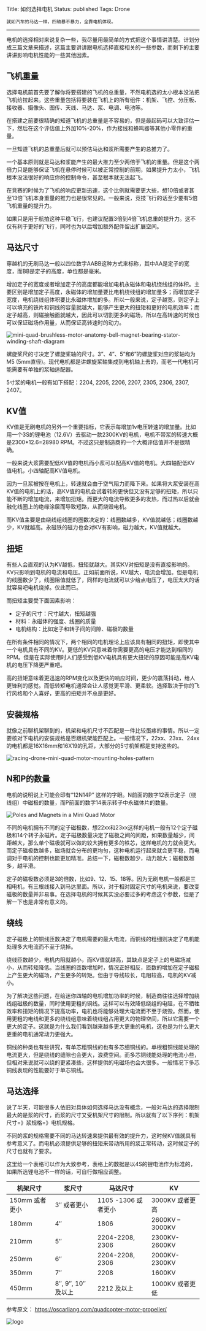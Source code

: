 Title: 如何选择电机
Status: published
Tags: Drone

    就如汽车的马达一样，四轴暴不暴力，全靠电机体现。

------

电机的选择相对来说复杂一些，我尽量用最简单的方式把这个事情讲清楚。计划分成三篇文章来描述，这篇主要讲讲跟电机选择直接相关的一些参数，而剩下的主要讲讲影响电机性能的一些其他因素。

## 飞机重量
选择电机前首先要了解你将要搭建的飞机的总重量，不然电机选的太小根本没法把飞机给拉起来。这些重量包括将要装在飞机上的所有组件：机架、飞控、分压板、接收器、摄像头、图传、天线、马达、浆、电调、电池等。

在搭建之前要很精确的知道飞机的总重量是不容易的，但是最起码可以大致评估一下，然后在这个评估值上外加10%-20%，作为接线和蜂鸣器等其他小零件的重量。

一旦知道飞机的总重量后就可以预估马达和浆所需要产生的总推力了。

一个基本原则就是马达和浆能产生的最大推力至少两倍于飞机的重量。但是这个两倍力只是能够保证飞机在悬停时候可以被正常控制的前期，如果提升力太小，飞机根本没法很好的响应你的控制命令，甚至根本就无法起飞。

在竞赛的时候为了飞机的响应更新迅速，这个比例就需要更大些，想10倍或者甚至13倍飞机本身重量的推力也是很常见的。一般来说，竞技飞行的话至少要有5倍飞机重量的提升力。

如果只是用于航拍这种平稳飞行，也建议配置3倍到4倍飞机总重的提升力。这不仅有利于更好的飞行，同时也为以后增加额外配件留出扩展空间。



## 马达尺寸
穿越机的无刷马达一般以四位数字AABB这种方式来标称，其中AA是定子的宽度，而BB是定子的高度，单位都是毫米。

增加定子的宽度或者增加定子的高度都能增加电机永磁体和电机绕线组的体积。主要区别是增加定子高度，永磁体的增加量要比电机绕线组的增加量多；而增加定子宽度，电机绕线组体积要比永磁体增加的多。所以一般来说，定子越宽，则定子上可以填充的铁片和铜线的容量就越大，能够产生更大的扭矩和更好的电机效率；而定子越高，则磁接触面就越大，因此可以切割更多的磁场，所以在高转速的时候也可以保证磁场作用量，从而保证高转速时的动力。

![mini-quad-brushless-motor-anatomy-bell-magnet-bearing-stator-winding-shaft-diagram]({filename}images/2018/12/11_mini-quad-brushless-motor-anatomy-bell-magnet-bearing-stator-winding-shaft-diagram.jpg)

螺旋桨尺的寸决定了螺旋桨轴的尺寸。3”、4”、5”和6”的螺旋浆对应的浆轴均为M5 (5mm直径)。现代电机都是讲螺旋桨轴集成到电机轴上去的，而老一代电机可能需要有单独的浆轴适配器。

5寸浆的电机一般有如下搭配：2204, 2205, 2206, 2207, 2305, 2306, 2307, 2407。



## KV值

KV值是无刷电机的另外一个重要指标，它表示每增加1v电压转速的增加量。比如用一个3S的锂电池（12.6V）去驱动一款2300KV的电机，电机不带浆的转速大概是2300*12.6=28980 RPM。不过这只是制造商的一个大概评估值并不是很精确。

一般来说大浆需要配低KV值的电机而小浆可以配高KV值的电机。大四轴配低KV值电机，小四轴配高KV值电机。

因为一旦浆被按在电机上，转速就会由于空气阻力而降下来。如果将大浆安装在高KV值的电机上的话，高KV值的电机会试着转的更快但又没有足够的扭矩，所以只能不断的增加电流，来增加扭矩。而更大的电流导致更多的发热，而过热以后就会融化线圈上的绝缘涂层而导致短路，从而烧毁电机。

而KV值主要是由绕线组线圈的圈数决定的：线圈数越多，KV值就越低；线圈数越少，KV就越高。永磁铁的磁力也会对KV有影响，磁力越大，KV值就越大。



## 扭矩

有些人会直观的认为KV越低，扭矩就越大。其实KV对扭矩是没有直接影响的。KV只影响到电机的电流和电压。正如前面所说，KV越大，电流会增加。但是电机的线圈数少了，线圈阻值就低了，同样的电流就可以少给点电压了，电压太大的话就容易吧电机烧掉。仅此而已。

而扭矩主要受下面因素影响：

- 定子的尺寸：尺寸越大，扭矩越强
- 材料：永磁体的强度、线圈的质量
- 电机结构：比如定子和转子间的间隙、磁极的数量

在所有条件相同的情况下，两个相同的电机理论上应该具有相同的扭矩，即使其中一个电机具有不同的KV。更低的KV只意味着你需要更高的电压才能达到相同的RPM。但是在实际使用时人们感受到低KV电机具有更大扭矩的原因可能是高KV电机的电压下降更严重吧。

高的扭矩意味着更迅速的RPM变化以及更快的响应时间，更少的震荡抖动，给人更锋利的感觉。而低转矩电机通常会让人感觉更平滑、更柔软。选择取决于你的飞行风格和个人喜好，更高的扭矩并不总是更好。



## 安装规格

就像之前聊机架聊到的，机架和电机尺寸不匹配是一件比较蛋疼的事情。所以一定要核对下电机的安装规格是否跟机架能匹配上。一般情况下，22xx、23xx、24xx的电机都是16X16mm和16X19的孔距，大部分的5寸机架都是支持这些的。

![racing-drone-mini-quad-motor-mounting-holes-pattern]({filename}images/2018/12/11_racing-drone-mini-quad-motor-mounting-holes-pattern.jpg)



## N和P的数量
电机的说明说上可能会印有“12N14P” 这样的字眼。N前面的数字12表示定子（绕线组）中磁极的数量，而P前面的数字14表示转子中永磁体片的数量。

![Poles and Magnets in a Mini Quad Motor]({filename}images/2018/12/11_quadcopter-brushless-motor-n-p-poles-magnets-number-12-14.jpg)

不同的电机拥有不同的定子磁极数，想22xx和23xx这样的电机一般有12个定子磁极和14个转子永磁片。定子磁极数量决定了磁极之间的间距，如果数量越少，间距越大，那么单个磁极就可以做的较大拥有更多的铁芯，这样电机的力就会更大。而定子磁极数越多，磁场就会分布的更均匀，这种电机运行起来就会更平稳，而电调对于电机的控制也能更加精准。总结一下，磁极数越少，动力越大；磁极数越多，越平滑。

定子的磁极数必须是3的倍数，比如9、12、15、18等。因为无刷电机一般都是三相电机，有三根线接入到马达里面。所以，对于相对固定尺寸的电机来说，要改变磁极的数量并非易事。在选择电机的时候其实没必要过多的考虑这个参数，但是了解一下也是非常有意义的。



## 绕线

定子磁极上的铜线匝数决定了电机需要的最大电流，而铜线的粗细则决定了电机能处理多大电流而不至于烧掉。

绕线匝数越少，电机内阻就越小，而KV值就越高，其缺点是定子上的电磁场减小，从而转矩降低。当线圈的匝数增加时，情况正好相反，匝数的增加在定子磁极上产生更大的磁场，产生更多的转矩。但由于导线较长，电阻较高，电机的KV减小。

为了解决这些问题，在给迷你四轴的电机增加功率的时候，制造商往往选择增加绕线组磁极的数量，同时使用更粗的铜线。这样可以有效降低绕组的电阻，在不牺牲效率和扭矩的情况下提高功率，电机也将能够处理大电流而不至于烧毁。然而，使用更粗的电线和更多的绕线组意味着绕线组占用更大的物理空间，所以它需要一个更大的定子。这就是为什么我们看到越来越多更大更重的电机，这也是为什么更大更重的电机通常动力更强大。

铜线的种类也有些讲究，有单芯粗铜线的也有多芯细铜线的。单根粗铜线能处理的电流更大，但是绕线的缝隙也会更大，浪费空间。而多芯铜线能处理的电流小些，但相对来说就可以绕的更紧凑些，这样提供的电磁场也会大很多。一般情况下多芯铜线表现的性能要好于单芯铜线。



## 马达选择

说了半天，可能很多人依旧对具体如何选择马达没有概念，一般对马达的选择限制最大的是浆的尺寸，而浆的尺寸又受机架尺寸的限制。所以就有了以下序列：机架尺寸=》浆规格=》电机规格。

不同的浆的规格需要不同的马达转速来提供最有效的提升力，这时候KV值就具有参考意义了。而电机必须提供足够的扭矩来带动所用的浆正常转动，这时候定子的尺寸也就有了要求。

这里给一个表格可以作为大致参考，表格上的数据是以4S的锂电池作为标准的，如果所选锂电池不一样的话，可自行做相应调整。

| **机架尺寸**   | **浆尺寸**         | **马达尺寸**        | **KV**          |
| -------------- | ------------------ | ------------------- | --------------- |
| 150mm 或者更小 | 3″ 或者更小        | 1105 -1306 或者更小 | 3000KV 或者更高 |
| 180mm          | 4″                 | 1806                | 2600KV – 3000KV |
| 210mm          | 5″                 | 2204-2208, 2306     | 2300KV-2600KV   |
| 250mm          | 6″                 | 2204-2208, 2306     | 2000KV-2300KV   |
| 350mm          | 7″                 | 2208                | 1600KV          |
| 450mm          | 8″, 9″, 10″ 及以上 | 2212 及以上         | 1000KV 或者更低 |



参考原文： https://oscarliang.com/quadcopter-motor-propeller/

![logo]({filename}images/logo/logo.jpg)